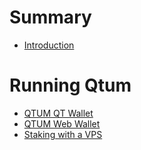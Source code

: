 # Summary

* [Introduction](README.md)

# Running Qtum

+ [QTUM QT Wallet](Qtum-Wallet-Tutorial/README.md)
+ [QTUM Web Wallet](QTUM-WebWallet-usage/README.md)
+ [Staking with a VPS](How-to-Stake-QTUM-using-a-Linux-Virtual-Private-Server/README.md)

